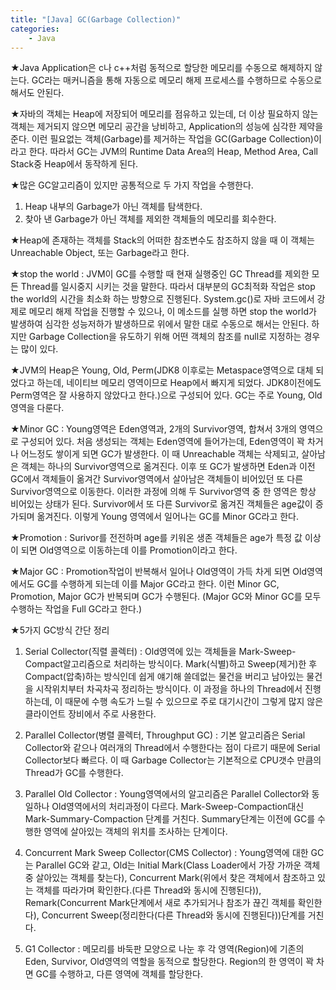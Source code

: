```yaml
---
title: "[Java] GC(Garbage Collection)"
categories:
    - Java
---
```

★Java Application은 c나 c++처럼 동적으로 할당한 메모리를 수동으로 해제하지 않는다. GC라는 매커니즘을 통해 자동으로 메모리 해제 프로세스를 수행하므로 수동으로 해서도 안된다.

★자바의 객체는 Heap에 저장되어 메모리를 점유하고 있는데, 더 이상 필요하지 않는 객체는 제거되지 않으면 메모리 공간을 낭비하고, Application의 성능에 심각한 제약을 준다. 이런 필요없는 객체(Garbage)를 제거하는 작업을 GC(Garbage Collection)이라고 한다. 따라서 GC는 JVM의 Runtime Data Area의 Heap, Method Area, Call Stack중 Heap에서 동작하게 된다.

★많은 GC알고리즘이 있지만 공통적으로 두 가지 작업을 수행한다.
1. Heap 내부의 Garbage가 아닌 객체를 탐색한다.
2. 찾아 낸 Garbage가 아닌 객체를 제외한 객체들의 메모리를 회수한다.

★Heap에 존재하는 객체를 Stack의 어떠한 참조변수도 참조하지 않을 때 이 객체는 Unreachable Object, 또는 Garbage라고 한다.

★stop the world : JVM이 GC를 수행할 때 현재 실행중인 GC Thread를 제외한 모든 Thread를 일시중지 시키는 것을 말한다. 따라서 대부분의 GC최적화 작업은 stop the world의 시간을 최소화 하는 방향으로 진행된다. System.gc()로 자바 코드에서 강제로 메모리 해제 작업을 진행할 수 있으나, 이 메소드를 실행 하면 stop the world가 발생하여 심각한 성능저하가 발생하므로 위에서 말한 대로 수동으로 해서는 안된다. 하지만 Garbage Collection을 유도하기 위해 어떤 객체의 참조를 null로 지정하는 경우는 많이 있다.

★JVM의 Heap은 Young, Old, Perm(JDK8 이후로는 Metaspace영역으로 대체 되었다고 하는데, 네이티브 메모리 영역이므로 Heap에서 빠지게 되었다. JDK8이전에도 Perm영역은 잘 사용하지 않았다고 한다.)으로 구성되어 있다. GC는 주로 Young, Old영역을 다룬다.

★Minor GC : Young영역은 Eden영역과, 2개의 Survivor영역, 합쳐서 3개의 영역으로 구성되어 있다. 처음 생성되는 객체는 Eden영역에 들어가는데, Eden영역이 꽉 차거나 어느정도 쌓이게 되면 GC가 발생한다. 이 때 Unreachable 객체는 삭제되고, 살아남은 객체는 하나의 Survivor영역으로 옮겨진다. 이후 또 GC가 발생하면 Eden과 이전 GC에서 객체들이 옮겨간 Survivor영역에서 살아남은 객체들이 비어있던 또 다른 Survivor영역으로 이동한다. 이러한 과정에 의해 두 Survivor영역 중 한 영역은 항상 비어있는 상태가 된다. Survivor에서 또 다른 Survivor로 옮겨진 객체들은 age값이 증가되며 옮겨진다. 이렇게 Young 영역에서 일어나는 GC를 Minor GC라고 한다.

★Promotion : Surivor를 전전하며 age를 키워온 생존 객체들은 age가 특정 값 이상이 되면 Old영역으로 이동하는데 이를 Promotion이라고 한다.

★Major GC : Promotion작업이 반복해서 일어나 Old영역이 가득 차게 되면 Old영역에서도 GC를 수행하게 되는데 이를 Major GC라고 한다. 이런 Minor GC, Promotion, Major GC가 반복되며 GC가 수행된다. (Major GC와 Minor GC를 모두 수행하는 작업을 Full GC라고 한다.)

★5가지 GC방식 간단 정리
1. Serial Collector(직렬 콜렉터) : Old영역에 있는 객체들을 Mark-Sweep-Compact알고리즘으로 처리하는 방식이다. Mark(식별)하고 Sweep(제거)한 후 Compact(압축)하는 방식인데 쉽게 얘기해 쓸데없는 물건을 버리고 남아있는 물건을 시작위치부터 차곡차곡 정리하는 방식이다. 이 과정을 하나의 Thread에서 진행하는데, 이 때문에 수행 속도가 느릴 수 있으므로 주로 대기시간이 그렇게 많지 않은 클라이언트 장비에서 주로 사용한다.

2. Parallel Collector(병렬 콜렉터, Throughput GC) : 기본 알고리즘은 Serial Collector와 같으나 여러개의 Thread에서 수행한다는 점이 다르기 때문에 Serial Collector보다 빠르다. 이 때 Garbage Collector는 기본적으로 CPU갯수 만큼의 Thread가 GC를 수행한다.

3. Parallel Old Collector : Young영역에서의 알고리즘은 Parallel Collector와 동일하나 Old영역에서의 처리과정이 다르다. Mark-Sweep-Compaction대신 Mark-Summary-Compaction 단계를 거친다. Summary단계는 이전에 GC를 수행한 영역에 살아있는 객체의 위치를 조사하는 단계이다.

4. Concurrent Mark Sweep Collector(CMS Collector) : Young영역에 대한 GC는 Parallel GC와 같고, Old는 Initial Mark(Class Loader에서 가장 가까운 객체 중 살아있는 객체를 찾는다), Concurrent Mark(위에서 찾은 객체에서 참조하고 있는 객체를 따라가며 확인한다.(다른 Thread와 동시에 진행된다)), Remark(Concurrent Mark단계에서 새로 추가되거나 참조가 끊긴 객체를 확인한다), Concurrent Sweep(정리한다(다른 Thread와 동시에 진행된다))단계를 거친다.

5. G1 Collector : 메모리를 바둑판 모양으로 나눈 후 각 영역(Region)에 기존의 Eden, Survivor, Old영역의 역할을 동적으로 할당한다. Region의 한 영역이 꽉 차면 GC를 수행하고, 다른 영역에 객체를 할당한다. 